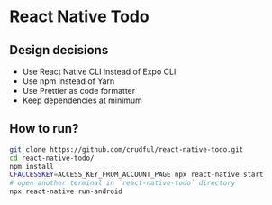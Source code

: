 # React Native Todo

## Design decisions

- Use React Native CLI instead of Expo CLI
- Use npm instead of Yarn
- Use Prettier as code formatter
- Keep dependencies at minimum

## How to run?

```bash
git clone https://github.com/crudful/react-native-todo.git
cd react-native-todo/
npm install
CFACCESSKEY=ACCESS_KEY_FROM_ACCOUNT_PAGE npx react-native start
# open another terminal in `react-native-todo` directory
npx react-native run-android
```

